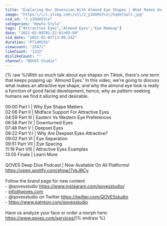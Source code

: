 ```yaml
---
title: "Exploring Our Obsession With Almond Eye Shapes | What Makes An Attractive Eye Shape? | QOVES"
image: "https:\/\/i.ytimg.com\/vi\/2_y1OGHSYco\/hqdefault.jpg"
vid_id: "2_y1OGHSYco"
categories: "Howto-Style"
tags: ["Attractive Eyes","Almond Eyes","Eye Makeup"]
date: "2022-02-09T01:22:01+03:00"
vid_date: "2022-02-05T13:00:34Z"
duration: "PT14M25S"
viewcount: "25471"
likeCount: "1332"
dislikeCount: ""
channel: "QOVES Studio"
---
```

{% raw %}With so much talk about eye shapes on Tiktok, there's one term that keeps popping up: 'Almond Eyes.' In this video, we're going to discuss what makes an attractive eye shape, and why the almond eye look is really a function of good facial development, hence, why as pattern-seeking humans we find it alluring and desirable.<br /><br />00:00 Part I | Why Eye Shape Matters<br />02:06 Part II | Midface Support For Attractive Eyes<br />04:59 Part III | Eastern Vs Western Eye Preferences<br />06:58 Part IV | Downturned Eyes<br />07:48 Part V | Deepset Eyes<br />08:22 Part V.I | Why Are Deepset Eyes Attractive?<br />09:02 Part VI | Eye Separation<br />09:51 Part VII | Eye Spacing<br />11:19 Part VIII | Attractive Eyes Examples<br />13:05 Finale | Learn More<br /><br />QOVES Deep Dive Podcast | Now Available On All Platforms!<br /><a rel="nofollow" target="blank" href="https://open.spotify.com/show/7vkJBCy">https://open.spotify.com/show/7vkJBCy</a><br /><br />Follow the brand page for new content<br />- @qovesstudio <a rel="nofollow" target="blank" href="https://www.instagram.com/qovesstudio/">https://www.instagram.com/qovesstudio/</a><br />-  info@qoves.com<br />- @qovesstudio on Twitter <a rel="nofollow" target="blank" href="https://twitter.com/QOVESstudio">https://twitter.com/QOVESstudio</a><br />- <a rel="nofollow" target="blank" href="https://www.patreon.com/qovesstudio">https://www.patreon.com/qovesstudio</a><br /><br />Have us analyze your face or order a morph here:<br /><a rel="nofollow" target="blank" href="https://www.qoves.com/services/">https://www.qoves.com/services/</a>{% endraw %}
